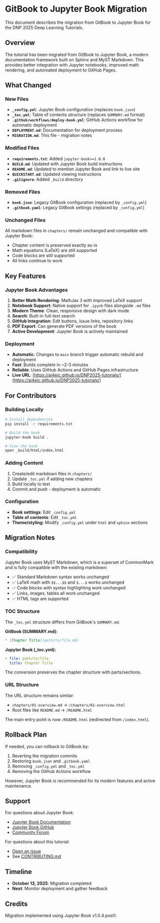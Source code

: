 # GitBook to Jupyter Book Migration

This document describes the migration from GitBook to Jupyter Book for the DNP 2025 Deep Learning Tutorials.

## Overview

The tutorial has been migrated from GitBook to Jupyter Book, a modern documentation framework built on Sphinx and MyST Markdown. This provides better integration with Jupyter notebooks, improved math rendering, and automated deployment to GitHub Pages.

## What Changed

### New Files

- **`_config.yml`**: Jupyter Book configuration (replaces `book.json`)
- **`_toc.yml`**: Table of contents structure (replaces `SUMMARY.md` format)
- **`.github/workflows/deploy-book.yml`**: GitHub Actions workflow for automatic deployment
- **`DEPLOYMENT.md`**: Documentation for deployment process
- **`MIGRATION.md`**: This file - migration notes

### Modified Files

- **`requirements.txt`**: Added `jupyter-book>=1.0.0`
- **`BUILD.md`**: Updated with Jupyter Book build instructions
- **`README.md`**: Updated to mention Jupyter Book and link to live site
- **`QUICKSTART.md`**: Updated viewing instructions
- **`.gitignore`**: Added `_build` directory

### Removed Files

- **`book.json`**: Legacy GitBook configuration (replaced by `_config.yml`)
- **`.gitbook.yaml`**: Legacy GitBook settings (replaced by `_config.yml`)

### Unchanged Files

All markdown files in `chapters/` remain unchanged and compatible with Jupyter Book:
- Chapter content is preserved exactly as-is
- Math equations (LaTeX) are still supported
- Code blocks are still supported
- All links continue to work

## Key Features

### Jupyter Book Advantages

1. **Better Math Rendering**: MathJax 3 with improved LaTeX support
2. **Notebook Support**: Native support for `.ipynb` files alongside `.md` files
3. **Modern Theme**: Clean, responsive design with dark mode
4. **Search**: Built-in full-text search
5. **GitHub Integration**: Edit buttons, issue links, repository links
6. **PDF Export**: Can generate PDF versions of the book
7. **Active Development**: Jupyter Book is actively maintained

### Deployment

- **Automatic**: Changes to `main` branch trigger automatic rebuild and deployment
- **Fast**: Builds complete in ~2-3 minutes
- **Reliable**: Uses GitHub Actions and GitHub Pages infrastructure
- **Live URL**: [https://ai4eic.github.io/DNP2025-tutorials/](https://ai4eic.github.io/DNP2025-tutorials/)

## For Contributors

### Building Locally

```bash
# Install dependencies
pip install -r requirements.txt

# Build the book
jupyter-book build .

# View the book
open _build/html/index.html
```

### Adding Content

1. Create/edit markdown files in `chapters/`
2. Update `_toc.yml` if adding new chapters
3. Build locally to test
4. Commit and push - deployment is automatic

### Configuration

- **Book settings**: Edit `_config.yml`
- **Table of contents**: Edit `_toc.yml`
- **Theme/styling**: Modify `_config.yml` under `html` and `sphinx` sections

## Migration Notes

### Compatibility

Jupyter Book uses MyST Markdown, which is a superset of CommonMark and is fully compatible with the existing markdown:

- ✅ Standard Markdown syntax works unchanged
- ✅ LaTeX math with `$$...$$` and `$...$` works unchanged
- ✅ Code blocks with syntax highlighting work unchanged
- ✅ Links, images, tables all work unchanged
- ✅ HTML tags are supported

### TOC Structure

The `_toc.yml` structure differs from GitBook's `SUMMARY.md`:

**GitBook (SUMMARY.md):**
```markdown
* [Chapter Title](path/to/file.md)
```

**Jupyter Book (_toc.yml):**
```yaml
- file: path/to/file
  title: Chapter Title
```

The conversion preserves the chapter structure with parts/sections.

### URL Structure

The URL structure remains similar:
- `chapters/01-overview.md` → `/chapters/01-overview.html`
- Root files like `README.md` → `/README.html`

The main entry point is now `/README.html` (redirected from `/index.html`).

## Rollback Plan

If needed, you can rollback to GitBook by:

1. Reverting the migration commits
2. Restoring `book.json` and `.gitbook.yaml`
3. Removing `_config.yml` and `_toc.yml`
4. Removing the GitHub Actions workflow

However, Jupyter Book is recommended for its modern features and active maintenance.

## Support

For questions about Jupyter Book:
- [Jupyter Book Documentation](https://jupyterbook.org/)
- [Jupyter Book GitHub](https://github.com/executablebooks/jupyter-book)
- [Community Forum](https://github.com/executablebooks/jupyter-book/discussions)

For questions about this tutorial:
- [Open an issue](https://github.com/ai4eic/DNP2025-tutorials/issues)
- See [CONTRIBUTING.md](CONTRIBUTING.md)

## Timeline

- **October 13, 2025**: Migration completed
- **Next**: Monitor deployment and gather feedback

## Credits

Migration implemented using Jupyter Book v1.0.4.post1.
